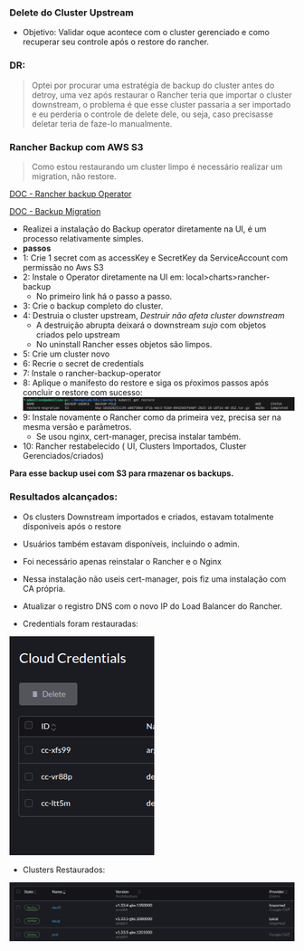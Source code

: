 ### Delete do Cluster Upstream

- Objetivo: Validar oque acontece com o cluster gerenciado e como recuperar seu controle após o restore do rancher.

### DR:

> Optei por procurar uma estratégia de backup do cluster antes do detroy, uma vez após restaurar o Rancher teria que importar o cluster downstream, o problema é que esse cluster passaria a ser importado e eu perderia o controle de delete dele, ou seja, caso precisasse deletar teria de faze-lo manualmente.

### Rancher Backup com AWS S3

> Como estou restaurando um cluster limpo é necessário realizar um migration, não restore.

[DOC - Rancher backup Operator](https://ranchermanager.docs.rancher.com/how-to-guides/new-user-guides/backup-restore-and-disaster-recovery)

[DOC - Backup Migration](https://ranchermanager.docs.rancher.com/how-to-guides/new-user-guides/backup-restore-and-disaster-recovery/migrate-rancher-to-new-cluster)

- Realizei a instalação do Backup operator diretamente na UI, é um processo relativamente simples.
- **passos**
- 1: Crie 1 secret com as accessKey e SecretKey da ServiceAccount com permissão no Aws S3
- 2: Instale o Operator diretamente na UI em: local>charts>rancher-backup
  - No primeiro link há o passo a passo.
- 3: Crie o backup completo do cluster.
- 4: Destruia o cluster upstream, _Destruir não afeta cluster downstream_
  - A destruição abrupta deixará o downstream _sujo_ com objetos criados pelo upstream
  - No uninstall Rancher esses objetos são limpos.
- 5: Crie um cluster novo
- 6: Recrie o secret de credentials
- 7: Instale o rancher-backup-operator
- 8: Aplique o manifesto do restore e siga os pŕoximos passos após concluir o restore com sucesso:
  ![alt text](image-2.png)
- 9: Instale novamente o Rancher como da primeira vez, precisa ser na mesma versão e parâmetros.
  - Se usou nginx, cert-manager, precisa instalar também.
- 10: Rancher restabelecido ( UI, Clusters Importados, Cluster Gerenciados/criados)

**Para esse backup usei com S3 para rmazenar os backups.**

### Resultados alcançados:

- Os clusters Downstream importados e criados, estavam totalmente disponiveis após o restore
- Usuários também estavam disponíveis, incluindo o admin.
- Foi necessário apenas reinstalar o Rancher e o Nginx
- Nessa instalação não useis cert-manager, pois fiz uma instalação com CA própria.
- Atualizar o registro DNS com o novo IP do Load Balancer do Rancher.

- Credentials foram restauradas:

![alt text](image.png)

- Clusters Restaurados:

![alt text](image-1.png)
